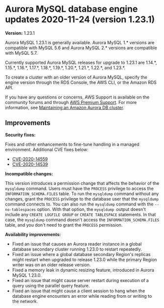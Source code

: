 # Aurora MySQL database engine updates 2020\-11\-24 \(version 1\.23\.1\)<a name="AuroraMySQL.Updates.1231"></a><a name="1231"></a><a name="1.23.1"></a>

**Version:** 1\.23\.1

Aurora MySQL 1\.23\.1 is generally available\. Aurora MySQL 1\.\* versions are compatible with MySQL 5\.6 and Aurora MySQL 2\.\* versions are compatible with MySQL 5\.7\.

 Currently supported Aurora MySQL releases for upgrade to 1\.23\.1 are 1\.14\.\*, 1\.15\.\*, 1\.16\.\*, 1\.17\.\*, 1\.18\.\*, 1\.19\.\*, 1\.20\.\*, 1\.21\.\*, 1\.22\.\*, and 1\.23\.\*\. 

 To create a cluster with an older version of Aurora MySQL, specify the engine version through the RDS Console, the AWS CLI, or the Amazon RDS API\. 

 If you have any questions or concerns, AWS Support is available on the community forums and through [AWS Premium Support](http://aws.amazon.com/support)\. For more information, see [Maintaining an Amazon Aurora DB cluster](USER_UpgradeDBInstance.Maintenance.md)\. 

## Improvements<a name="AuroraMySQL.Updates.1231.Improvements"></a>

 **Security fixes:** 

 Fixes and other enhancements to fine\-tune handling in a managed environment\. Additional CVE fixes below: 
+ [CVE\-2020\-14559](https://cve.mitre.org/cgi-bin/cvename.cgi?name=CVE-2020-14559)
+ [CVE\-2020\-14539](https://cve.mitre.org/cgi-bin/cvename.cgi?name=CVE-2020-14539)

 **Incompatible changes:** 

 This version introduces a permission change that affects the behavior of the `mysqldump` command\. Users must have the `PROCESS` privilege to access the `INFORMATION_SCHEMA.FILES` table\. To run the `mysqldump` command without any changes, grant the `PROCESS` privilege to the database user that the `mysqldump` command connects to\. You can also run the `mysqldump` command with the `--no-tablespaces` option\. With that option, the `mysqldump `output doesn't include any `CREATE LOGFILE GROUP` or `CREATE TABLESPACE` statements\. In that case, the `mysqldump` command doesn't access the `INFORMATION_SCHEMA.FILES` table, and you don't need to grant the `PROCESS` permission\. 

 **Availability improvements:** 
+  Fixed an issue that causes an Aurora reader instance in a global database secondary cluster running 1\.23\.0 to restart repeatedly\. 
+  Fixed an issue where a global database secondary Region's replicas might restart when upgraded to release 1\.23\.0 while the primary Region writer was on an older release version\. 
+  Fixed a memory leak in dynamic resizing feature, introduced in Aurora MySQL 1\.23\.0\. 
+  Fixed an issue that might cause server restart during execution of a query using the parallel query feature\. 
+  Fixed an issue that might cause a client session to hang when the database engine encounters an error while reading from or writing to the network\. 